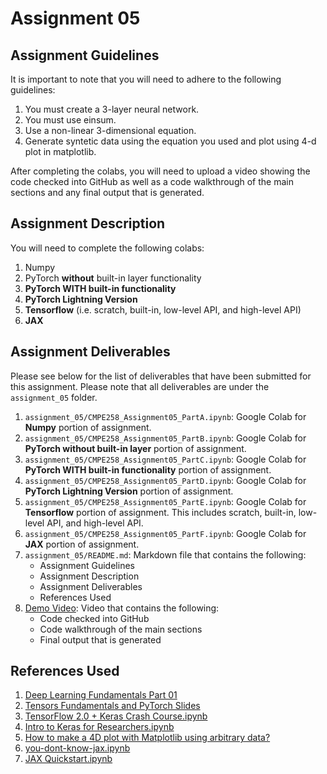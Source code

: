 # Assignment 05

## Assignment Guidelines

It is important to note that you will need to adhere to the following guidelines:

1. You must create a 3-layer neural network.
2. You must use einsum.
3. Use a non-linear 3-dimensional equation.
4. Generate syntetic data using the equation you used and plot using 4-d plot in matplotlib.

After completing the colabs, you will need to upload a video showing the code checked into GitHub as well as a code walkthrough of the main sections and any final output that is generated.

## Assignment Description

You will need to complete the following colabs:

1. Numpy
2. PyTorch **without** built-in layer functionality
3. **PyTorch WITH built-in functionality**
4. **PyTorch Lightning Version**
5. **Tensorflow** (i.e. scratch, built-in, low-level API, and high-level API)
6. **JAX**

## Assignment Deliverables

Please see below for the list of deliverables that have been submitted for this assignment.
Please note that all deliverables are under the `assignment_05` folder.

1. `assignment_05/CMPE258_Assignment05_PartA.ipynb`: Google Colab for **Numpy** portion of assignment.
2. `assignment_05/CMPE258_Assignment05_PartB.ipynb`: Google Colab for **PyTorch without built-in layer** portion of assignment.
3. `assignment_05/CMPE258_Assignment05_PartC.ipynb`: Google Colab for **PyTorch WITH built-in functionality** portion of assignment.
4. `assignment_05/CMPE258_Assignment05_PartD.ipynb`: Google Colab for **PyTorch Lightning Version** portion of assignment.
5. `assignment_05/CMPE258_Assignment05_PartE.ipynb`: Google Colab for **Tensorflow** portion of assignment. This includes scratch, built-in, low-level API, and high-level API.
6. `assignment_05/CMPE258_Assignment05_PartF.ipynb`: Google Colab for **JAX** portion of assignment.
7. `assignment_05/README.md`: Markdown file that contains the following:
   - Assignment Guidelines
   - Assignment Description
   - Assignment Deliverables
   - References Used
8. [Demo Video](youtube.com): Video that contains the following:
   - Code checked into GitHub
   - Code walkthrough of the main sections
   - Final output that is generated

## References Used

1. [Deep Learning Fundamentals Part 01](https://colab.research.google.com/drive/1HS3qbHArkqFlImT2KnF5pcMCz7ueHNvY?usp=sharing&authuser=1#scrollTo=EGkS6nN6dQaz)
2. [Tensors Fundamentals and PyTorch Slides](https://docs.google.com/presentation/d/13Oo5gXwcsoq9oMC4XriAyxkvgicatBxfI4cZzDhRyiE/edit#slide=id.g826a355833_0_525)
3. [TensorFlow 2.0 + Keras Crash Course.ipynb](https://colab.research.google.com/drive/1UCJt8EYjlzCs1H1d1X0iDGYJsHKwu-NO?authuser=1#scrollTo=KC5RgwGeBP-9)
4. [Intro to Keras for Researchers.ipynb](https://colab.research.google.com/drive/169PfzM0kvtA5UP4k6Sl1yCG9tsE2MLia?authuser=1#scrollTo=C_2FyZeXjHd1)
5. [How to make a 4D plot with Matplotlib using arbitrary data?](https://www.tutorialspoint.com/how-to-make-a-4d-plot-with-matplotlib-using-arbitrary-data)
6. [you-dont-know-jax.ipynb](https://github.com/craffel/jax-tutorial/blob/master/you-don-t-know-jax.ipynb)
7. [JAX Quickstart.ipynb](https://colab.research.google.com/github/google/jax/blob/main/docs/notebooks/quickstart.ipynb)
